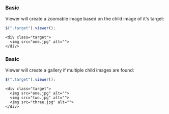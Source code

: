 ### Basic

Viewer will create a zoomable image based on the child image of it's target:

```javascript
$(".target").viewer();
```

```markup
<div class="target">
  <img src="one.jpg" alt="">
</div>
```

### Basic

Viewer will create a gallery if multiple child images are found:

```javascript
$(".target").viewer();
```

```markup
<div class="target">
  <img src="one.jpg" alt="">
  <img src="two.jpg" alt="">
  <img src="three.jpg" alt="">
</div>
```
